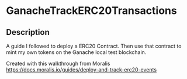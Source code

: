 # GanacheTrackERC20Transactions

## Description 
A guide I followed to deploy a ERC20 Contract. Then use that contract to mint my own tokens on the Ganache local test blockchain. 

Created with this walkthrough from Moralis https://docs.moralis.io/guides/deploy-and-track-erc20-events

